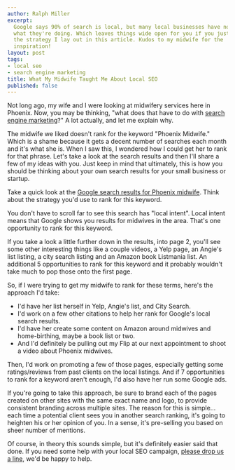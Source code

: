 ```yaml
---
author: Ralph Miller
excerpt:
  Google says 90% of search is local, but many local businesses have no idea
  what they're doing. Which leaves things wide open for you if you just follow
  the strategy I lay out in this article. Kudos to my midwife for the
  inspiration!
layout: post
tags:
- local seo
- search engine marketing
title: What My Midwife Taught Me About Local SEO
published: false
---
```


Not long ago, my wife and I were looking at midwifery services here in Phoenix. Now, you may be thinking, "what does that have to do with [search engine marketing](/services/search-engine-marketing)?" A lot actually, and let me explain why.

The midwife we liked doesn't rank for the keyword "Phoenix Midwife." Which is a shame because it gets a decent number of searches each month and it's what she is. When I saw this, I wondered how I could get her to rank for that phrase. Let's take a look at the search results and then I'll share a few of my ideas with you. Just keep in mind that ultimately, this is how you should be thinking about your own search results for your small business or startup.

Take a quick look at the [Google search results for Phoenix midwife](http://www.google.com/search?as_q=phoenix&as_q=midwife). Think about the strategy you'd use to rank for this keyword.

You don't have to scroll far to see this search has "local intent". Local intent means that Google shows you results for midwives in the area. That's one opportunity to rank for this keyword.

If you take a look a little further down in the results, into page 2, you'll see some other interesting things like a couple videos, a Yelp page, an Angie's list listing, a city search listing and an Amazon book Listmania list. An additional 5 opportunities to rank for this keyword and it probably wouldn't take much to pop those onto the first page.

So, if I were trying to get my midwife to rank for these terms, here's the approach I'd take:

*   I'd have her list herself in Yelp, Angie's list, and City Search.
*   I'd work on a few other citations to help her rank for Google's local search results.
*   I'd have her create some content on Amazon around midwives and home-birthing, maybe a book list or two.
*   And I'd definitely be pulling out my Flip at our next appointment to shoot a video about Phoenix midwives.

Then, I'd work on promoting a few of those pages, especially getting some ratings/reviews from past clients on the local listings. And if 7 opportunities to rank for a keyword aren't enough, I'd also have her run some Google ads.

If you're going to take this approach, be sure to brand each of the pages created on other sites with the same exact name and logo, to provide consistent branding across multiple sites. The reason for this is simple&hellip; each time a potential client sees you in another search ranking, it's going to heighten his or her opinion of you. In a sense, it's pre-selling you based on sheer number of mentions.

Of course, in theory this sounds simple, but it's definitely easier said that done. If you need some help with your local SEO campaign, [please drop us a line](/contact), we'd be happy to help.

